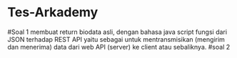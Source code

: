 # Tes-Arkademy
#Soal 1
  membuat return biodata asli, dengan bahasa java script
  fungsi dari JSON terhadap REST API yaitu sebagai untuk mentransmisikan (mengirim dan menerima) data dari web API (server) ke client atau sebaliknya.
#soal 2

